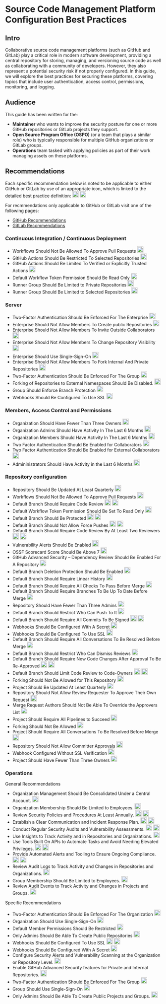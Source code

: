 # Source Code Management Platform Configuration Best Practices

## Intro

Collaborative source code management platforms (such as GitHub and GitLab) play a critical role in modern software development, providing a central repository for storing, managing, and versioning source code as well as collaborating with a community of developers. However, they also represent a potential security risk if not properly configured. In this guide, we will explore the best practices for securing these platforms, covering topics that include user authentication, access control, permissions, monitoring, and logging.

## Audience

This guide has been written for the:

* **Maintainer** who wants to improve the security posture for one or more GitHub repositories or GitLab projects they support.  
* **Open Source Program Office (OSPO)** (or a team that plays a similar role) who is typically responsible for multiple GitHub organizations or GitLab groups.
* **Operations** team tasked with applying policies as part of their work managing assets on these platforms.

## Recommendations

Each specific recommendation below is noted to be applicable to either GitHub or GitLab by use of an appropriate icon, which is linked to the detailed best practice definition: <img src="https://user-images.githubusercontent.com/287526/230375178-2f1f8844-5609-4ef3-b9ac-141c20c43406.svg" alt="GitHub" height="20" width="20"> <img src="https://user-images.githubusercontent.com/287526/230376963-ae9b8a47-4a74-4746-bc83-5b34cc520d40.svg" alt="GitLab" height="20" width="20">

For recmmendations only applicable to GitHub or GitLab visit one of the following pages:

* [GitHub Recommendations](github/README.md)
* [GitLab Recommendations](gitlab/README.md)

### Continuous Integration / Continuous Deployment

* Workflows Should Not Be Allowed To Approve Pull Requests [<img src="https://user-images.githubusercontent.com/287526/230375178-2f1f8844-5609-4ef3-b9ac-141c20c43406.svg" alt="GitHub" height="20" width="20">](github/actions/actions_can_approve_pull_requests.md)
* GitHub Actions Should Be Restricted To Selected Repositories [<img src="https://user-images.githubusercontent.com/287526/230375178-2f1f8844-5609-4ef3-b9ac-141c20c43406.svg" alt="GitHub" height="20" width="20">](github/actions/all_repositories_can_run_github_actions.md)
* GitHub Actions Should Be Limited To Verified or Explicitly Trusted Actions [<img src="https://user-images.githubusercontent.com/287526/230375178-2f1f8844-5609-4ef3-b9ac-141c20c43406.svg" alt="GitHub" height="20" width="20">](github/actions/all_github_actions_are_allowed.md)
* Default Workflow Token Permission Should Be Read Only [<img src="https://user-images.githubusercontent.com/287526/230375178-2f1f8844-5609-4ef3-b9ac-141c20c43406.svg" alt="GitHub" height="20" width="20">](github/actions/token_default_permissions_is_read_write.md)
* Runner Group Should Be Limited to Private Repositories [<img src="https://user-images.githubusercontent.com/287526/230375178-2f1f8844-5609-4ef3-b9ac-141c20c43406.svg" alt="GitHub" height="20" width="20">](github/runner_group/runner_group_can_be_used_by_public_repositories.md)
* Runner Group Should Be Limited to Selected Repositories [<img src="https://user-images.githubusercontent.com/287526/230375178-2f1f8844-5609-4ef3-b9ac-141c20c43406.svg" alt="GitHub" height="20" width="20">](github/runner_group/runner_group_not_limited_to_selected_repositories.md)

### Server

* Two-Factor Authentication Should Be Enforced For The Enterprise [<img src="https://user-images.githubusercontent.com/287526/230375178-2f1f8844-5609-4ef3-b9ac-141c20c43406.svg" alt="GitHub" height="20" width="20">](github/enterprise/enterprise_enforce_two_factor_authentication.md)
* Enterprise Should Not Allow Members To Create public Repositories [<img src="https://user-images.githubusercontent.com/287526/230375178-2f1f8844-5609-4ef3-b9ac-141c20c43406.svg" alt="GitHub" height="20" width="20">](github/enterprise/enterprise_allows_creating_public_repos.md)
* Enterprise Should Not Allow Members To Invite Outside Collaborators [<img src="https://user-images.githubusercontent.com/287526/230375178-2f1f8844-5609-4ef3-b9ac-141c20c43406.svg" alt="GitHub" height="20" width="20">](github/enterprise/enterprise_allows_inviting_externals_collaborators.md)
* Enterprise Should Not Allow Members To Change Repository Visibility [<img src="https://user-images.githubusercontent.com/287526/230375178-2f1f8844-5609-4ef3-b9ac-141c20c43406.svg" alt="GitHub" height="20" width="20">](github/enterprise/enterprise_not_using_visibility_change_disable_policy.md)
* Enterprise Should Use Single-Sign-On [<img src="https://user-images.githubusercontent.com/287526/230375178-2f1f8844-5609-4ef3-b9ac-141c20c43406.svg" alt="GitHub" height="20" width="20">](github/enterprise/enterprise_not_using_single_sign_on.md)
* Enterprise Should Not Allow Members To Fork Internal And Private Repositories [<img src="https://user-images.githubusercontent.com/287526/230375178-2f1f8844-5609-4ef3-b9ac-141c20c43406.svg" alt="GitHub" height="20" width="20">](github/enterprise/enterprise_allows_forking_repos.md)
* Two-Factor Authentication Should Be Enforced For The Group [<img src="https://user-images.githubusercontent.com/287526/230376963-ae9b8a47-4a74-4746-bc83-5b34cc520d40.svg" alt="GitLab" height="20" width="20">](gitlab/group/two_factor_authentication_not_required_for_group.md)
* Forking of Repositories to External Namespaces Should Be Disabled. [<img src="https://user-images.githubusercontent.com/287526/230376963-ae9b8a47-4a74-4746-bc83-5b34cc520d40.svg" alt="GitLab" height="20" width="20">](gitlab/group/collaborators_can_fork_repositories_to_external_namespaces.md)
* Group Should Enforce Branch Protection [<img src="https://user-images.githubusercontent.com/287526/230376963-ae9b8a47-4a74-4746-bc83-5b34cc520d40.svg" alt="GitLab" height="20" width="20">](gitlab/group/group_does_not_enforce_branch_protection_by_default.md)
* Webhooks Should Be Configured To Use SSL [<img src="https://user-images.githubusercontent.com/287526/230376963-ae9b8a47-4a74-4746-bc83-5b34cc520d40.svg" alt="GitLab" height="20" width="20">](gitlab/group/organization_webhook_doesnt_require_ssl.md)

### Members, Access Control and Permissions

* Organization Should Have Fewer Than Three Owners [<img src="https://user-images.githubusercontent.com/287526/230375178-2f1f8844-5609-4ef3-b9ac-141c20c43406.svg" alt="GitHub" height="20" width="20">](github/member/organization_has_too_many_admins.md)
* Organization Admins Should Have Activity In The Last 6 Months [<img src="https://user-images.githubusercontent.com/287526/230375178-2f1f8844-5609-4ef3-b9ac-141c20c43406.svg" alt="GitHub" height="20" width="20">](github/member/stale_admin_found.md)
* Organization Members Should Have Activity In The Last 6 Months [<img src="https://user-images.githubusercontent.com/287526/230375178-2f1f8844-5609-4ef3-b9ac-141c20c43406.svg" alt="GitHub" height="20" width="20">](github/member/stale_member_found.md)
* Two Factor Authentication Should Be Enabled for Collaborators [<img src="https://user-images.githubusercontent.com/287526/230376963-ae9b8a47-4a74-4746-bc83-5b34cc520d40.svg" alt="GitLab" height="20" width="20">](gitlab/member/two_factor_authentication_is_disabled_for_a_collaborator.md)
* Two Factor Authentication Should Be Enabled for External Collaborators [<img src="https://user-images.githubusercontent.com/287526/230376963-ae9b8a47-4a74-4746-bc83-5b34cc520d40.svg" alt="GitLab" height="20" width="20">](gitlab/member/two_factor_authentication_is_disabled_for_an_external_collaborator.md)
* Admininistrators Should Have Activity in the Last 6 Months [<img src="https://user-images.githubusercontent.com/287526/230376963-ae9b8a47-4a74-4746-bc83-5b34cc520d40.svg" alt="GitLab" height="20" width="20">](gitlab/member/stale_admin_found.md)

### Repository configuration

* Repository Should Be Updated At Least Quarterly [<img src="https://user-images.githubusercontent.com/287526/230375178-2f1f8844-5609-4ef3-b9ac-141c20c43406.svg" alt="GitHub" height="20" width="20">](github/repository/repository_not_maintained.md)
* Workflows Should Not Be Allowed To Approve Pull Requests [<img src="https://user-images.githubusercontent.com/287526/230375178-2f1f8844-5609-4ef3-b9ac-141c20c43406.svg" alt="GitHub" height="20" width="20">](github/repository/actions_can_approve_pull_requests.md)
* Default Branch Should Require Code Review [<img src="https://user-images.githubusercontent.com/287526/230375178-2f1f8844-5609-4ef3-b9ac-141c20c43406.svg" alt="GitHub" height="20" width="20">](github/repository/code_review_not_required.md) [<img src="https://user-images.githubusercontent.com/287526/230376963-ae9b8a47-4a74-4746-bc83-5b34cc520d40.svg" alt="GitLab" height="20" width="20">](gitlab/project/code_review_not_required.md)
* Default Workflow Token Permission Should Be Set To Read Only [<img src="https://user-images.githubusercontent.com/287526/230375178-2f1f8844-5609-4ef3-b9ac-141c20c43406.svg" alt="GitHub" height="20" width="20">](github/repository/token_default_permissions_is_read_write.md)
* Default Branch Should Be Protected [<img src="https://user-images.githubusercontent.com/287526/230375178-2f1f8844-5609-4ef3-b9ac-141c20c43406.svg" alt="GitHub" height="20" width="20">](github/repository/missing_default_branch_protection.md) [<img src="https://user-images.githubusercontent.com/287526/230376963-ae9b8a47-4a74-4746-bc83-5b34cc520d40.svg" alt="GitLab" height="20" width="20">](gitlab/project/missing_default_branch_protection.md)
* Default Branch Should Not Allow Force Pushes [<img src="https://user-images.githubusercontent.com/287526/230375178-2f1f8844-5609-4ef3-b9ac-141c20c43406.svg" alt="GitHub" height="20" width="20">](github/repository/missing_default_branch_protection_force_push.md) [<img src="https://user-images.githubusercontent.com/287526/230376963-ae9b8a47-4a74-4746-bc83-5b34cc520d40.svg" alt="GitLab" height="20" width="20">](gitlab/project/missing_default_branch_protection_force_push.md)
* Default Branch Should Require Code Review By At Least Two Reviewers [<img src="https://user-images.githubusercontent.com/287526/230375178-2f1f8844-5609-4ef3-b9ac-141c20c43406.svg" alt="GitHub" height="20" width="20">](github/repository/code_review_by_two_members_not_required.md) [<img src="https://user-images.githubusercontent.com/287526/230376963-ae9b8a47-4a74-4746-bc83-5b34cc520d40.svg" alt="GitLab" height="20" width="20">](gitlab/project/code_review_by_two_members_not_required.md)
* Vulnerability Alerts Should Be Enabled [<img src="https://user-images.githubusercontent.com/287526/230375178-2f1f8844-5609-4ef3-b9ac-141c20c43406.svg" alt="GitHub" height="20" width="20">](github/repository/vulnerability_alerts_not_enabled.md)
* OSSF Scorecard Score Should Be Above 7 [<img src="https://user-images.githubusercontent.com/287526/230375178-2f1f8844-5609-4ef3-b9ac-141c20c43406.svg" alt="GitHub" height="20" width="20">](github/repository/scorecard_score_too_low.md)
* GitHub Advanced Security – Dependency Review Should Be Enabled For A Repository [<img src="https://user-images.githubusercontent.com/287526/230375178-2f1f8844-5609-4ef3-b9ac-141c20c43406.svg" alt="GitHub" height="20" width="20">](github/repository/ghas_dependency_review_not_enabled.md)
* Default Branch Deletion Protection Should Be Enabled [<img src="https://user-images.githubusercontent.com/287526/230375178-2f1f8844-5609-4ef3-b9ac-141c20c43406.svg" alt="GitHub" height="20" width="20">](github/repository/missing_default_branch_protection_deletion.md)
* Default Branch Should Require Linear History [<img src="https://user-images.githubusercontent.com/287526/230375178-2f1f8844-5609-4ef3-b9ac-141c20c43406.svg" alt="GitHub" height="20" width="20">](github/repository/non_linear_history.md)
* Default Branch Should Require All Checks To Pass Before Merge [<img src="https://user-images.githubusercontent.com/287526/230375178-2f1f8844-5609-4ef3-b9ac-141c20c43406.svg" alt="GitHub" height="20" width="20">](github/repository/requires_status_checks.md)
* Default Branch Should Require Branches To Be Up To Date Before Merge [<img src="https://user-images.githubusercontent.com/287526/230375178-2f1f8844-5609-4ef3-b9ac-141c20c43406.svg" alt="GitHub" height="20" width="20">](github/repository/requires_branches_up_to_date_before_merge.md)
* Repository Should Have Fewer Than Three Admins [<img src="https://user-images.githubusercontent.com/287526/230375178-2f1f8844-5609-4ef3-b9ac-141c20c43406.svg" alt="GitHub" height="20" width="20">](github/repository/repository_has_too_many_admins.md)
* Default Branch Should Restrict Who Can Push To It [<img src="https://user-images.githubusercontent.com/287526/230375178-2f1f8844-5609-4ef3-b9ac-141c20c43406.svg" alt="GitHub" height="20" width="20">](github/repository/pushes_are_not_restricted.md)
* Default Branch Should Require All Commits To Be Signed [<img src="https://user-images.githubusercontent.com/287526/230375178-2f1f8844-5609-4ef3-b9ac-141c20c43406.svg" alt="GitHub" height="20" width="20">](github/repository/no_signed_commits.md) [<img src="https://user-images.githubusercontent.com/287526/230376963-ae9b8a47-4a74-4746-bc83-5b34cc520d40.svg" alt="GitLab" height="20" width="20">](gitlab/project/no_signed_commits.md)
* Webhooks Should Be Configured With A Secret [<img src="https://user-images.githubusercontent.com/287526/230375178-2f1f8844-5609-4ef3-b9ac-141c20c43406.svg" alt="GitHub" height="20" width="20">](github/repository/repository_webhook_no_secret.md)
* Webhooks Should Be Configured To Use SSL [<img src="https://user-images.githubusercontent.com/287526/230375178-2f1f8844-5609-4ef3-b9ac-141c20c43406.svg" alt="GitHub" height="20" width="20">](github/repository/repository_webhook_doesnt_require_ssl.md)
* Default Branch Should Require All Conversations To Be Resolved Before Merge [<img src="https://user-images.githubusercontent.com/287526/230375178-2f1f8844-5609-4ef3-b9ac-141c20c43406.svg" alt="GitHub" height="20" width="20">](github/repository/no_conversation_resolution.md)
* Default Branch Should Restrict Who Can Dismiss Reviews [<img src="https://user-images.githubusercontent.com/287526/230375178-2f1f8844-5609-4ef3-b9ac-141c20c43406.svg" alt="GitHub" height="20" width="20">](github/repository/review_dismissal_allowed.md)
* Default Branch Should Require New Code Changes After Approval To Be Re-Approved [<img src="https://user-images.githubusercontent.com/287526/230375178-2f1f8844-5609-4ef3-b9ac-141c20c43406.svg" alt="GitHub" height="20" width="20">](github/repository/dismisses_stale_reviews.md) [<img src="https://user-images.githubusercontent.com/287526/230376963-ae9b8a47-4a74-4746-bc83-5b34cc520d40.svg" alt="GitLab" height="20" width="20">](gitlab/project/repository_dismiss_stale_reviews.md)
* Default Branch Should Limit Code Review to Code-Owners [<img src="https://user-images.githubusercontent.com/287526/230375178-2f1f8844-5609-4ef3-b9ac-141c20c43406.svg" alt="GitHub" height="20" width="20">](github/repository/code_review_not_limited_to_code_owners.md) [<img src="https://user-images.githubusercontent.com/287526/230376963-ae9b8a47-4a74-4746-bc83-5b34cc520d40.svg" alt="GitLab" height="20" width="20">](gitlab/project/repository_require_code_owner_reviews_policy.md)
* Forking Should Not Be Allowed for This Repository [<img src="https://user-images.githubusercontent.com/287526/230375178-2f1f8844-5609-4ef3-b9ac-141c20c43406.svg" alt="GitHub" height="20" width="20">](github/repository/forking_allowed_for_repository.md)
* Project Should Be Updated At Least Quarterly [<img src="https://user-images.githubusercontent.com/287526/230376963-ae9b8a47-4a74-4746-bc83-5b34cc520d40.svg" alt="GitLab" height="20" width="20">](gitlab/project/project_not_maintained.md)
* Repository Should Not Allow Review Requester To Approve Their Own Request [<img src="https://user-images.githubusercontent.com/287526/230376963-ae9b8a47-4a74-4746-bc83-5b34cc520d40.svg" alt="GitLab" height="20" width="20">](gitlab/project/repository_allows_review_requester_to_approve_their_own_request.md)
* Merge Request Authors Should Not Be Able To Override the Approvers List [<img src="https://user-images.githubusercontent.com/287526/230376963-ae9b8a47-4a74-4746-bc83-5b34cc520d40.svg" alt="GitLab" height="20" width="20">](gitlab/project/repository_allows_overriding_approvers.md)
* Project Should Require All Pipelines to Succeed [<img src="https://user-images.githubusercontent.com/287526/230376963-ae9b8a47-4a74-4746-bc83-5b34cc520d40.svg" alt="GitLab" height="20" width="20">](gitlab/project/requires_status_checks.md)
* Forking Should Not Be Allowed [<img src="https://user-images.githubusercontent.com/287526/230376963-ae9b8a47-4a74-4746-bc83-5b34cc520d40.svg" alt="GitLab" height="20" width="20">](gitlab/project/forking_allowed_for_repository.md)
* Project Should Require All Conversations To Be Resolved Before Merge [<img src="https://user-images.githubusercontent.com/287526/230376963-ae9b8a47-4a74-4746-bc83-5b34cc520d40.svg" alt="GitLab" height="20" width="20">](gitlab/project/no_conversation_resolution.md)
* Repository Should Not Allow Committer Approvals [<img src="https://user-images.githubusercontent.com/287526/230376963-ae9b8a47-4a74-4746-bc83-5b34cc520d40.svg" alt="GitLab" height="20" width="20">](gitlab/project/repository_allows_committer_approvals_policy.md)
* Webhook Configured Without SSL Verification [<img src="https://user-images.githubusercontent.com/287526/230376963-ae9b8a47-4a74-4746-bc83-5b34cc520d40.svg" alt="GitLab" height="20" width="20">](gitlab/project/project_webhook_doesnt_require_ssl.md)
* Project Should Have Fewer Than Three Owners [<img src="https://user-images.githubusercontent.com/287526/230376963-ae9b8a47-4a74-4746-bc83-5b34cc520d40.svg" alt="GitLab" height="20" width="20">](gitlab/project/project_has_too_many_admins.md)

### Operations

General Recommendations

* Organization Management Should Be Consolidated Under a Central Account. <img src="https://user-images.githubusercontent.com/287526/230375178-2f1f8844-5609-4ef3-b9ac-141c20c43406.svg" alt="GitHub" height="20" width="20">
* Organization  Membership Should Be Limited to Employees. <img src="https://user-images.githubusercontent.com/287526/230375178-2f1f8844-5609-4ef3-b9ac-141c20c43406.svg" alt="GitHub" height="20" width="20">
* Review Security Policies and Procedures At Least Annually. <img src="https://user-images.githubusercontent.com/287526/230375178-2f1f8844-5609-4ef3-b9ac-141c20c43406.svg" alt="GitHub" height="20" width="20"> <img src="https://user-images.githubusercontent.com/287526/230376963-ae9b8a47-4a74-4746-bc83-5b34cc520d40.svg" alt="GitLab" height="20" width="20">
* Establish a Clear Communication and Incident Response Plan. <img src="https://user-images.githubusercontent.com/287526/230375178-2f1f8844-5609-4ef3-b9ac-141c20c43406.svg" alt="GitHub" height="20" width="20"> <img src="https://user-images.githubusercontent.com/287526/230376963-ae9b8a47-4a74-4746-bc83-5b34cc520d40.svg" alt="GitLab" height="20" width="20">
* Conduct Regular Security Audits and Vulnerability Assessments. <img src="https://user-images.githubusercontent.com/287526/230375178-2f1f8844-5609-4ef3-b9ac-141c20c43406.svg" alt="GitHub" height="20" width="20"> <img src="https://user-images.githubusercontent.com/287526/230376963-ae9b8a47-4a74-4746-bc83-5b34cc520d40.svg" alt="GitLab" height="20" width="20">
* Use Insights to Track Activity and in Repositories and Organizations. <img src="https://user-images.githubusercontent.com/287526/230375178-2f1f8844-5609-4ef3-b9ac-141c20c43406.svg" alt="GitHub" height="20" width="20">
* Use Tools Built On APIs to Automate Tasks and Avoid Needing Elevated Privileges. <img src="https://user-images.githubusercontent.com/287526/230375178-2f1f8844-5609-4ef3-b9ac-141c20c43406.svg" alt="GitHub" height="20" width="20"> <img src="https://user-images.githubusercontent.com/287526/230376963-ae9b8a47-4a74-4746-bc83-5b34cc520d40.svg" alt="GitLab" height="20" width="20">
* Provide Automated Alerts and Tooling to Ensure Ongoing Compliance. <img src="https://user-images.githubusercontent.com/287526/230375178-2f1f8844-5609-4ef3-b9ac-141c20c43406.svg" alt="GitHub" height="20" width="20"> <img src="https://user-images.githubusercontent.com/287526/230376963-ae9b8a47-4a74-4746-bc83-5b34cc520d40.svg" alt="GitLab" height="20" width="20">
* Review Audit Logs to Track Activity and Changes in Repositories and Organizations. <img src="https://user-images.githubusercontent.com/287526/230375178-2f1f8844-5609-4ef3-b9ac-141c20c43406.svg" alt="GitHub" height="20" width="20">
* Group Membership Should Be Limited to Employees. <img src="https://user-images.githubusercontent.com/287526/230376963-ae9b8a47-4a74-4746-bc83-5b34cc520d40.svg" alt="GitLab" height="20" width="20">
* Review Audit Events to Track Activity and Changes in Projects and Groups. <img src="https://user-images.githubusercontent.com/287526/230376963-ae9b8a47-4a74-4746-bc83-5b34cc520d40.svg" alt="GitLab" height="20" width="20">

Specific Recommendations

* Two-Factor Authentication Should Be Enforced For The Organization [<img src="https://user-images.githubusercontent.com/287526/230375178-2f1f8844-5609-4ef3-b9ac-141c20c43406.svg" alt="GitHub" height="20" width="20">](github/organization/two_factor_authentication_not_required_for_org.md)
* Organization Should Use Single-Sign-On [<img src="https://user-images.githubusercontent.com/287526/230375178-2f1f8844-5609-4ef3-b9ac-141c20c43406.svg" alt="GitHub" height="20" width="20">](github/organization/organization_not_using_single_sign_on.md)
* Default Member Permissions Should Be Restricted [<img src="https://user-images.githubusercontent.com/287526/230375178-2f1f8844-5609-4ef3-b9ac-141c20c43406.svg" alt="GitHub" height="20" width="20">](github/organization/default_repository_permission_is_not_none.md)
* Only Admins Should Be Able To Create Public Repositories [<img src="https://user-images.githubusercontent.com/287526/230375178-2f1f8844-5609-4ef3-b9ac-141c20c43406.svg" alt="GitHub" height="20" width="20">](github/organization/non_admins_can_create_public_repositories.md)
* Webhooks Should Be Configured To Use SSL [<img src="https://user-images.githubusercontent.com/287526/230375178-2f1f8844-5609-4ef3-b9ac-141c20c43406.svg" alt="GitHub" height="20" width="20">](github/organization/organization_webhook_doesnt_require_ssl.md) [<img src="https://user-images.githubusercontent.com/287526/230376963-ae9b8a47-4a74-4746-bc83-5b34cc520d40.svg" alt="GitLab" height="20" width="20">](gitlab/group/organization_webhook_doesnt_require_ssl.md)
* Webhooks Should Be Configured With A Secret [<img src="https://user-images.githubusercontent.com/287526/230375178-2f1f8844-5609-4ef3-b9ac-141c20c43406.svg" alt="GitHub" height="20" width="20">](github/organization/organization_webhook_no_secret.md)
* Configure Security Alerts and Vulnerability Scanning at the Organization or Repository Level. <img src="https://user-images.githubusercontent.com/287526/230375178-2f1f8844-5609-4ef3-b9ac-141c20c43406.svg" alt="GitHub" height="20" width="20">
* Enable GitHub Advanced Security features for Private and Internal Repositories. <img src="https://user-images.githubusercontent.com/287526/230375178-2f1f8844-5609-4ef3-b9ac-141c20c43406.svg" alt="GitHub" height="20" width="20">
* Two-Factor Authentication Should Be Enforced For The Group [<img src="https://user-images.githubusercontent.com/287526/230376963-ae9b8a47-4a74-4746-bc83-5b34cc520d40.svg" alt="GitLab" height="20" width="20">](gitlab/group/two_factor_authentication_not_required_for_group.md)
* Group Should Use Single-Sign-On <img src="https://user-images.githubusercontent.com/287526/230376963-ae9b8a47-4a74-4746-bc83-5b34cc520d40.svg" alt="GitLab" height="20" width="20">
* Only Admins Should Be Able To Create Public Projects and Groups. <img src="https://user-images.githubusercontent.com/287526/230376963-ae9b8a47-4a74-4746-bc83-5b34cc520d40.svg" alt="GitLab" height="20" width="20">

